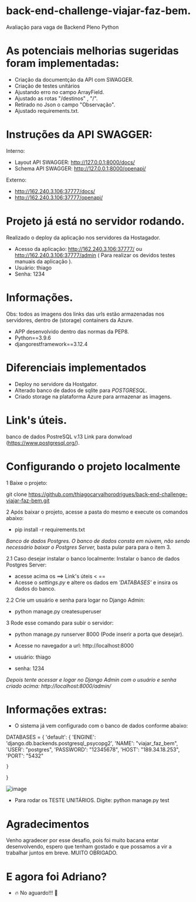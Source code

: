 # back-end-challenge-viajar-faz-bem.
Avaliação para vaga de Backend Pleno Python

# As potenciais melhorias sugeridas foram implementadas:
* Criação da documentção  da API com  SWAGGER.
* Criação de testes unitários 
* Ajustando erro no campo ArrayField.
* Ajustado as rotas "/destinos" , "/".
* Retirado no Json o campo "Observação".
* Ajustado requirements.txt.

# Instruções da API SWAGGER:
Interno:
* Layout API SWAGGER: http://127.0.0.1:8000/docs/
* Schema API SWAGGER: http://127.0.0.1:8000/openapi/

Externo:
* http://162.240.3.106:37777/docs/
* http://162.240.3.106:37777/openapi/


# Projeto já está no servidor rodando.
Realizado o deploy da aplicação nos servidores da Hostagador.
* Acesso da aplicação: http://162.240.3.106:37777/ ou http://162.240.3.106:37777/admin  ( Para realizar os devidos testes manuais da aplicação ).
* Usuário: thiago 
* Senha: 1234

# Informações.

Obs: todos as imagens dos links das urls estão armazenadas nos servidores, dentro de (storage) containers da Azure.
* APP desenvolvido dentro das normas da PEP8.
* Python==3.9.6
* djangorestframework==3.12.4

 
# Diferenciais implementados
* Deploy no servidore da Hostgator.
* Alterado banco de dados de sqlite para <i>POSTGRESQL.</i>
* Criado storage na plataforma Azure para armazenar as imagens.


# Link's úteis.
banco de dados PostreSQL v.13 Link para donwload (https://www.postgresql.org/).

# Configurando o projeto localmente

1 Baixe o projeto:

git clone https://github.com/thiagocarvalhorodrigues/back-end-challenge-viajar-faz-bem.git


2 Após baixar o projeto, acesse a pasta do mesmo e execute os comandos abaixo:
* pip install -r requirements.txt

<i>Banco de dados Postgres.
O banco de dados consta em núvem, não sendo necessário baixar o Postgres Server,</i>
basta pular para para o  item 3.

2.1 Caso desejar instalar o banco localmente: 
Instalar o banco de dados Postgres Server:
* acesse acima os ==> Link's úteis < == 
* Acesse o <i>settings.py</i>  e altere os dados  em <i>'DATABASES'</i> e insira os dados do banco.

2.2 Crie um usuário e senha para logar no Django Admin: 
* python manage.py createsuperuser

3 Rode esse comando para subir o servidor:
* python manage.py runserver 8000 (Pode inserir a porta que desejar).

* Acesse no navegador a url: http://localhost:8000

* usuário: thiago 
* senha: 1234

<i>Depois tente acessar e logar no Django Admin com o usuário e senha criado acima: http://localhost:8000/admin/ </i>

# Informações extras:

* O sistema já vem configurado com o banco de dados conforme abaixo: 

DATABASES = {
    'default': {
        'ENGINE': 'django.db.backends.postgresql_psycopg2',
        'NAME': "viajar_faz_bem",
        'USER': "postgres",
        'PASSWORD': "12345678",
        'HOST': "189.34.18.253",
        'PORT': "5432"

    }
 }
 
 ![image](https://user-images.githubusercontent.com/23345809/128272367-4f0c33b5-27e7-4595-ab11-6601d31bb834.png)

* Para rodar os TESTE UNITÁRIOS. 
 Digite: python manage.py test

# Agradecimentos
 
 Venho agradecer por esse desafio, pois foi muito bacana entar desenvolvendo, espero que tenham gostado 
 e que possamos a vir a trabalhar juntos em breve.
 MUITO OBRIGADO.


# E agora foi Adriano?

* 🔥 No aguardo!!! 🚀



